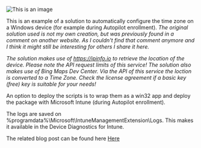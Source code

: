 ![This is an image](https://www.inthecloud247.com/wp-content/uploads/2022/06/GitHub-PowerShell.png)

This is an example of a solution to automatically configure the time zone on a Windows device (for example during Autopilot enrollment).
*The original solution used is not my own creation, but was previously found in a comment on another website.*
*As I couldn't find that comment anymore and I think it might still be interesting for others I share it here.*

*The solution makes use of https://ipinfo.io to retrieve the location of the device. Please note the API request limits of this service!*
*The solution also makes use of Bing Maps Dev Center. Via the API of this service the loction is converted to a Time Zone.*
*Check the license agreement if a basic key (free) key is suitable for your needs!*

An option to deploy the scripts is to wrap them as a win32 app and deploy the package with Microsoft Intune (during Autopilot enrollment).

The logs are saved on %programdata%\Microsoft\IntuneManagementExtension\Logs. This makes it available in the Device Diagnostics for Intune.

The related blog post can be found here [Here](https://inthecloud247.com/automatically-configure-the-time-zone-during-autopilot-enrollment/)
